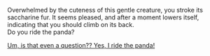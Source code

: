 Overwhelmed by the cuteness of this gentle creature, you stroke its saccharine fur.  It seems 
pleased, and after a moment lowers itself, indicating that you should climb on its back.  
Do you ride the panda?

[Um, is that even a question??  Yes, I ride the panda!](ride-the-panda/ride-the-panda.md)